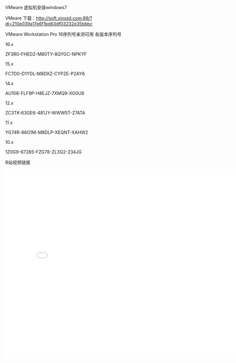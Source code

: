 VMware 虚拟机安装windows7

VMeare 下载：http://soft.xinssd.com:89/?dl=210e039a17e6f1bd63df03232e35bbbc


VMware Workstation Pro 16序列号亲测可用
各版本序列号

16.x

ZF3R0-FHED2-M80TY-8QYGC-NPKYF

15.x


FC7D0-D1YDL-M8DXZ-CYPZE-P2AY6

14.x

AU108-FLF9P-H8EJZ-7XMQ9-XG0U8

12.x


ZC3TK-63GE6-481JY-WWW5T-Z7ATA

11.x

YG74R-86G1M-M8DLP-XEQNT-XAHW2

10.x

1Z0G9-67285-FZG78-ZL3Q2-234JG

B站视频链接
<iframe src="//player.bilibili.com/player.html?aid=767292847&bvid=BV1Xr4y1B7sS&cid=550335011&page=1" scrolling="no" width="800" height="600" border="0" frameborder="no" framespacing="0" allowfullscreen="true"> </iframe>
